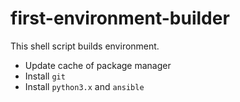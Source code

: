 # first-environment-builder
This shell script builds environment.
- Update cache of package manager
- Install `git`
- Install `python3.x` and `ansible`
